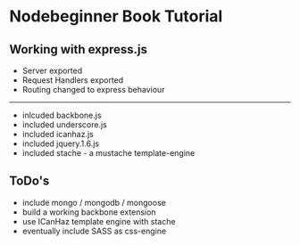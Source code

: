 # Nodebeginner Book Tutorial
## Working with express.js

* Server exported
* Request Handlers exported
* Routing changed to express behaviour

---------------------------------------

* inlcuded backbone.js
* included underscore.js
* included icanhaz.js
* included jquery.1.6.js
* included stache - a mustache template-engine

## ToDo's

* include mongo / mongodb / mongoose
* build a working backbone extension
* use ICanHaz template engine with stache
* eventually include SASS as css-engine


